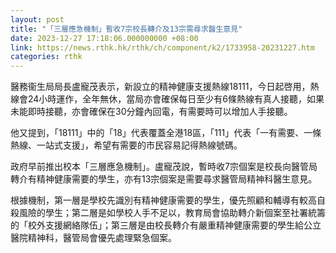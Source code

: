 ```yaml
---
layout: post
title: "「三層應急機制」暫收7宗校長轉介及13宗需尋求醫生意見"
date: 2023-12-27 17:18:06.000000000 +08:00
link: https://news.rthk.hk/rthk/ch/component/k2/1733958-20231227.htm
categories: rthk
---
```


醫務衞生局局長盧寵茂表示，新設立的精神健康支援熱線18111，今日起啓用，熱線會24小時運作，全年無休，當局亦會確保每日至少有6條熱線有真人接聽，如果未能即時接聽，亦會確保在30分鐘內回電，有需要時可以增加人手接聽。

他又提到，「18111」中的「18」代表覆蓋全港18區，「111」代表「一有需要、一條熱線、一站式支援」，希望有需要的市民容易記得熱線號碼。

政府早前推出校本「三層應急機制」。盧寵茂說，暫時收7宗個案是校長向醫管局轉介有精神健康需要的學生，亦有13宗個案是需要尋求醫管局精神科醫生意見。

根據機制，第一層是學校先識別有精神健康需要的學生，優先照顧和輔導有較高自殺風險的學生；第二層是如學校人手不足以，教育局會協助轉介新個案至社署統籌的「校外支援網絡隊伍」；第三層是由校長轉介有嚴重精神健康需要的學生給公立醫院精神科，醫管局會優先處理緊急個案。
